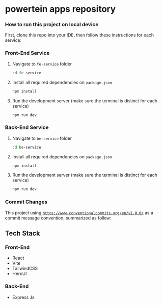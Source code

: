 # powertein apps repository

### How to run this project on local device

First, clone this repo into your IDE, then follow these instructions for each service:

### Front-End Service
    
1. Navigate to `fe-service` folder
    
    ```bash
    cd fe-service
    ```
2. Install all required dependencies on `package.json`
    ```bash
    npm install
    ```
3. Run the development server (make sure the terminal is distinct for each service)
   ```bash
   npm run dev
   ```


### Back-End Service
1. Navigate to `be-service` folder
    
    ```bash
    cd be-service
    ```
2. Install all required dependencies on `package.json`
    ```bash
    npm install
    ```
3. Run the development server (make sure the terminal is distinct for each service)
   ```bash
   npm run dev
   ```

### Commit Changes
This project using [`https://www.conventionalcommits.org/en/v1.0.0/`](https://www.conventionalcommits.org/en/v1.0.0/) as a commit message convention, summarized as follow:


## Tech Stack
### Front-End
- React
- Vite
- TailwindCSS
- HeroUI

### Back-End
- Express Js